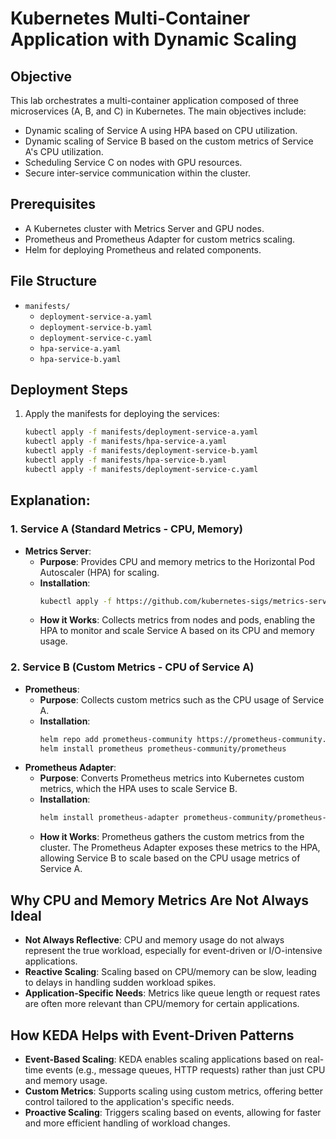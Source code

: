 # Kubernetes Multi-Container Application with Dynamic Scaling

## Objective

This lab orchestrates a multi-container application composed of three microservices (A, B, and C) in Kubernetes. The main objectives include:

- Dynamic scaling of Service A using HPA based on CPU utilization.
- Dynamic scaling of Service B based on the custom metrics of Service A's CPU utilization.
- Scheduling Service C on nodes with GPU resources.
- Secure inter-service communication within the cluster.

## Prerequisites

- A Kubernetes cluster with Metrics Server and GPU nodes.
- Prometheus and Prometheus Adapter for custom metrics scaling.
- Helm for deploying Prometheus and related components.

## File Structure

- `manifests/`
  - `deployment-service-a.yaml`
  - `deployment-service-b.yaml`
  - `deployment-service-c.yaml`
  - `hpa-service-a.yaml`
  - `hpa-service-b.yaml`

## Deployment Steps

1. Apply the manifests for deploying the services:
   ```bash
   kubectl apply -f manifests/deployment-service-a.yaml
   kubectl apply -f manifests/hpa-service-a.yaml
   kubectl apply -f manifests/deployment-service-b.yaml
   kubectl apply -f manifests/hpa-service-b.yaml
   kubectl apply -f manifests/deployment-service-c.yaml

## Explanation:
### 1. Service A (Standard Metrics - CPU, Memory)
- **Metrics Server**:
  - **Purpose**: Provides CPU and memory metrics to the Horizontal Pod Autoscaler (HPA) for scaling.
  - **Installation**:
    ```bash
    kubectl apply -f https://github.com/kubernetes-sigs/metrics-server/releases/latest/download/components.yaml
    ```
  - **How it Works**: Collects metrics from nodes and pods, enabling the HPA to monitor and scale Service A based on its CPU and memory usage.

### 2. Service B (Custom Metrics - CPU of Service A)
- **Prometheus**:
  - **Purpose**: Collects custom metrics such as the CPU usage of Service A.
  - **Installation**:
    ```bash
    helm repo add prometheus-community https://prometheus-community.github.io/helm-charts
    helm install prometheus prometheus-community/prometheus
    ```
- **Prometheus Adapter**:
  - **Purpose**: Converts Prometheus metrics into Kubernetes custom metrics, which the HPA uses to scale Service B.
  - **Installation**:
    ```bash
    helm install prometheus-adapter prometheus-community/prometheus-adapter
    ```
  - **How it Works**: Prometheus gathers the custom metrics from the cluster. The Prometheus Adapter exposes these metrics to the HPA, allowing Service B to scale based on the CPU usage metrics of Service A.

## Why CPU and Memory Metrics Are Not Always Ideal

- **Not Always Reflective**: CPU and memory usage do not always represent the true workload, especially for event-driven or I/O-intensive applications.
- **Reactive Scaling**: Scaling based on CPU/memory can be slow, leading to delays in handling sudden workload spikes.
- **Application-Specific Needs**: Metrics like queue length or request rates are often more relevant than CPU/memory for certain applications.

## How KEDA Helps with Event-Driven Patterns

- **Event-Based Scaling**: KEDA enables scaling applications based on real-time events (e.g., message queues, HTTP requests) rather than just CPU and memory usage.
- **Custom Metrics**: Supports scaling using custom metrics, offering better control tailored to the application's specific needs.
- **Proactive Scaling**: Triggers scaling based on events, allowing for faster and more efficient handling of workload changes.